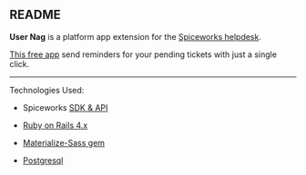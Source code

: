 ## README

<b>User Nag</b> is a platform app extension for the [Spiceworks helpdesk](http://www.spiceworks.com/free-help-desk-software/).

[This free app](https://community.spiceworks.com/appcenter/app/extension_43) send reminders for your pending tickets with just a single click.

---

Technologies Used:

* Spiceworks [SDK & API](https://spiceworks.github.io/developers.spiceworks.com/documentation/cloud-apps/)

* [Ruby on Rails 4.x](http://rubyonrails.org/)

* [Materialize-Sass gem](https://github.com/mkhairi/materialize-sass)

* [Postgresql](http://www.postgresql.org/)


